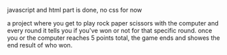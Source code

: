 javascript and html part is done, no css for now

a project where you get to play rock paper scissors with the computer and every round it tells you if you've won or not for that specific round.
once you or the computer reaches 5 points total, the game ends and showes the end result of who won.